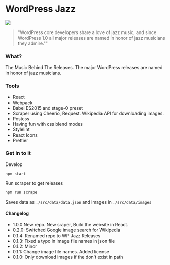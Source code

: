 # WordPress Jazz

![](https://res.cloudinary.com/urre/image/upload/v1496566335/ttmqspgiek4wfqkcvlzj.png)

> "WordPress core developers share a love of jazz music, and since WordPress 1.0 all major releases are named in honor of jazz musicians they admire.""

### What?

The Music Behind The Releases. The major WordPress releases are named in honor of jazz musicians.

### Tools

+ React
+ Webpack
+ Babel ES2015 and stage-0 preset
+ Scraper using Cheerio, Request. Wikipedia API for downloading images.
+ Postcss
+ Having fun with css blend modes
+ Stylelint
+ React Icons
+ Prettier

### Get in to it

Develop

	npm start

Run scraper to get releases

	npm run scrape

Saves data as ``./src/data/data.json`` and images in ``./src/data/images``

#### Changelog
- 1.0.0 New repo. New sraper, Build the website in React.
- 0.2.0: Switched Google image search for Wikipedia
- 0.1.4: Renamed repo to WP Jazz Releases
- 0.1.3: Fixed a typo in image file names in json file
- 0.1.2: Minor
- 0.1.1: Change image file names. Added license
- 0.1.0: Only download images if the don't exist in path
